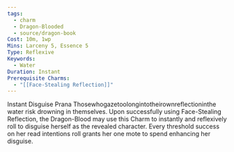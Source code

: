 ```yaml
---
tags:
  - charm
  - Dragon-Blooded
  - source/dragon-book
Cost: 10m, 1wp
Mins: Larceny 5, Essence 5
Type: Reflexive
Keywords:
  - Water
Duration: Instant
Prerequisite Charms:
  - "[[Face-Stealing Reflection]]"
---
```

Instant Disguise Prana Thosewhogazetoolongintotheirownreflectioninthe water risk drowning in themselves. Upon successfully using Face-Stealing Reflection, the Dragon-Blood may use this Charm to instantly and reflexively roll to disguise herself as the revealed character. Every threshold success on her read intentions roll grants her one mote to spend enhancing her disguise.